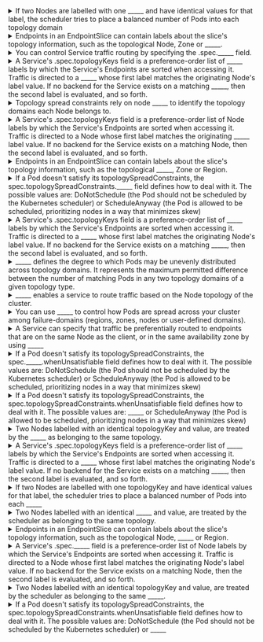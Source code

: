 <details>
	<summary>
		If two Nodes are labelled with one _____ and have identical values for that label, the scheduler tries to place a balanced number of Pods into each topology domain
	</summary>
		topologyKey
</details>

<details>
	<summary>
		Endpoints in an EndpointSlice can contain labels about the slice's topology information, such as the topological Node, Zone or _____.
	</summary>
		Region
</details>

<details>
	<summary>
		You can control Service traffic routing by specifying the .spec._____ field.
	</summary>
		topologyKeys
</details>

<details>
	<summary>
		A Service's .spec.topologyKeys field is a preference-order list of _____ labels by which the Service's Endpoints are sorted when accessing it. Traffic is directed to a _____ whose first label matches the originating Node's label value. If no backend for the Service exists on a matching _____, then the second label is evaluated, and so forth.
	</summary>
		Node
</details>

<details>
	<summary>
		Topology spread constraints rely on node _____ to identify the topology domains each Node belongs to.
	</summary>
		labels
</details>

<details>
	<summary>
		A Service's .spec.topologyKeys field is a preference-order list of Node labels by which the Service's Endpoints are sorted when accessing it. Traffic is directed to a Node whose first label matches the originating _____ label value. If no backend for the Service exists on a matching Node, then the second label is evaluated, and so forth.
	</summary>
		Node's
</details>

<details>
	<summary>
		Endpoints in an EndpointSlice can contain labels about the slice's topology information, such as the topological _____, Zone or Region.
	</summary>
		Node
</details>

<details>
	<summary>
		If a Pod doesn't satisfy its topologySpreadConstraints, the spec.topologySpreadConstraints._____ field defines how to deal with it. The possible values are: DoNotSchedule (the Pod should not be scheduled by the Kubernetes scheduler) or ScheduleAnyway (the Pod is allowed to be scheduled, prioritizing nodes in a way that minimizes skew)
	</summary>
		whenUnsatisfiable
</details>

<details>
	<summary>
		A Service's .spec.topologyKeys field is a preference-order list of _____ labels by which the Service's Endpoints are sorted when accessing it. Traffic is directed to a _____ whose first label matches the originating Node's label value. If no backend for the Service exists on a matching _____, then the second label is evaluated, and so forth.
	</summary>
		Node
</details>

<details>
	<summary>
		_____ defines the degree to which Pods may be unevenly distributed across topology domains. It represents the maximum permitted difference between the number of matching Pods in any two topology domains of a given topology type.
	</summary>
		maxSkew
</details>

<details>
	<summary>
		_____ enables a service to route traffic based on the Node topology of the cluster.
	</summary>
		Service Topology
</details>

<details>
	<summary>
		You can use _____ to control how Pods are spread across your cluster among failure-domains (regions, zones, nodes or user-defined domains).
	</summary>
		topology spread constraints
</details>

<details>
	<summary>
		A Service can specify that traffic be preferentially routed to endpoints that are on the same Node as the client, or in the same availability zone by using _____
	</summary>
		Service Topology
</details>

<details>
	<summary>
		If a Pod doesn't satisfy its topologySpreadConstraints, the spec._____.whenUnsatisfiable field defines how to deal with it. The possible values are: DoNotSchedule (the Pod should not be scheduled by the Kubernetes scheduler) or ScheduleAnyway (the Pod is allowed to be scheduled, prioritizing nodes in a way that minimizes skew)
	</summary>
		topologySpreadConstraints
</details>

<details>
	<summary>
		If a Pod doesn't satisfy its topologySpreadConstraints, the spec.topologySpreadConstraints.whenUnsatisfiable field defines how to deal with it. The possible values are: _____ or ScheduleAnyway (the Pod is allowed to be scheduled, prioritizing nodes in a way that minimizes skew)
	</summary>
		DoNotSchedule (the Pod should not be scheduled by the Kubernetes scheduler)
</details>

<details>
	<summary>
		Two Nodes labelled with an identical topologyKey and value, are treated by the _____ as belonging to the same topology.
	</summary>
		scheduler
</details>

<details>
	<summary>
		A Service's .spec.topologyKeys field is a preference-order list of _____ labels by which the Service's Endpoints are sorted when accessing it. Traffic is directed to a _____ whose first label matches the originating Node's label value. If no backend for the Service exists on a matching _____, then the second label is evaluated, and so forth.
	</summary>
		Node
</details>

<details>
	<summary>
		If two Nodes are labelled with one topologyKey and have identical values for that label, the scheduler tries to place a balanced number of Pods into each _____
	</summary>
		topology domain
</details>

<details>
	<summary>
		Two Nodes labelled with an identical _____ and value, are treated by the scheduler as belonging to the same topology.
	</summary>
		topologyKey
</details>

<details>
	<summary>
		Endpoints in an EndpointSlice can contain labels about the slice's topology information, such as the topological Node, _____ or Region.
	</summary>
		Zone
</details>

<details>
	<summary>
		A Service's .spec._____ field is a preference-order list of Node labels by which the Service's Endpoints are sorted when accessing it. Traffic is directed to a Node whose first label matches the originating Node's label value. If no backend for the Service exists on a matching Node, then the second label is evaluated, and so forth.
	</summary>
		topologyKeys
</details>

<details>
	<summary>
		Two Nodes labelled with an identical topologyKey and value, are treated by the scheduler as belonging to the same _____.
	</summary>
		topology
</details>

<details>
	<summary>
		If a Pod doesn't satisfy its topologySpreadConstraints, the spec.topologySpreadConstraints.whenUnsatisfiable field defines how to deal with it. The possible values are: DoNotSchedule (the Pod should not be scheduled by the Kubernetes scheduler) or _____
	</summary>
		ScheduleAnyway (the Pod is allowed to be scheduled, prioritizing nodes in a way that minimizes skew)
</details>

